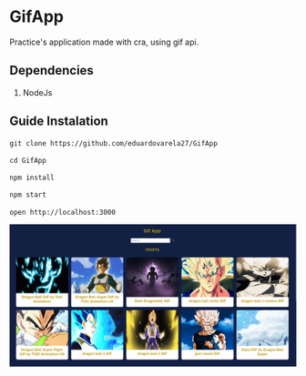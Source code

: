 # GifApp
Practice's application made with cra, using gif api.
## Dependencies
1. NodeJs

## Guide Instalation
```git 
git clone https://github.com/eduardovarela27/GifApp
``` 

```
cd GifApp
```

```
npm install
```

```
npm start
```

`open http://localhost:3000`


<img src="./public/GifApp.png">


